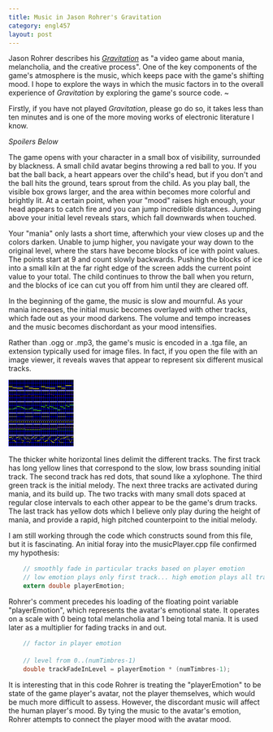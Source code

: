 ```yaml
--- 
title: Music in Jason Rohrer's Gravitation
category: engl457
layout: post
---
```


Jason Rohrer describes his [*Gravitation*](http://hcsoftware.sourceforge.net/gravitation/) as "a video game about mania, melancholia, and the creative process".
One of the key components of the game's atmosphere is the music, which keeps pace with the game's shifting mood.
I hope to explore the ways in which the music factors in to the overall experience of *Gravitation* by exploring the game's source code.
~

Firstly, if you have not played *Gravitation*, please go do so, it takes less than ten minutes and is one of the more moving works of electronic literature I know.

*Spoilers Below*

The game opens with your character in a small box of visibility, surrounded by blackness.
A small child avatar begins throwing a red ball to you.
If you bat the ball back, a heart appears over the child's head, but if you don't and the ball hits the ground, tears sprout from the child.
As you play ball, the visible box grows larger, and the area within becomes more colorful and brightly lit.
At a certain point, when your "mood" raises high enough, your head appears to catch fire and you can jump incredible distances.
Jumping above your initial level reveals stars, which fall downwards when touched.

Your "mania" only lasts a short time, afterwhich your view closes up and the colors darken.
Unable to jump higher, you navigate your way down to the original level, where the stars have become blocks of ice with point values.
The points start at 9 and count slowly backwards.
Pushing the blocks of ice into a small kiln at the far right edge of the screen adds the current point value to your total.
The child continues to throw the ball when you return, and the blocks of ice can cut you off from him until they are cleared off.

In the beginning of the game, the music is slow and mournful.
As your mania increases, the initial music becomes overlayed with other tracks, which fade out as your mood darkens. 
The volume and tempo increases and the music becomes dischordant as your mood intensifies.

Rather than .ogg or .mp3, the game's music is encoded in a .tga file, an extension typically used for image files.
In fact, if you open the file with an image viewer, it reveals waves that appear to represent six different musical tracks.

  ![Gravitation Music](/images/music.png "Gravitation Music")

The thicker white horizontal lines delimit the different tracks.
The first track has long yellow lines that correspond to the slow, low brass sounding initial track.
The second track has red dots, that sound like a xylophone.
The third green track is the initial melody. 
The next three tracks are activated during mania, and its build up.
The two tracks with many small dots spaced at regular close intervals to each other appear to be the game's drum tracks.
The last track has yellow dots which I believe only play during the height of mania, and provide a rapid, high pitched counterpoint to the initial melody.

I am still working through the code which constructs sound from this file, but it is fascinating.
An initial foray into the musicPlayer.cpp file confirmed my hypothesis: 

``` c
    // smoothly fade in particular tracks based on player emotion
    // low emotion plays only first track... high emotion plays all tracks
    extern double playerEmotion;
``` 

Rohrer's comment precedes his loading of the floating point variable "playerEmotion", which represents the avatar's emotional state.
It operates on a scale with 0 being total melancholia and 1 being total mania.
It is used later as a multiplier for fading tracks in and out.
  
``` c
    // factor in player emotion

    // level from 0..(numTimbres-1)
    double trackFadeInLevel = playerEmotion * (numTimbres-1);
```

It is interesting that in this code Rohrer is treating the "playerEmotion" to be state of the game player's avatar, not the player themselves, which would be much more difficult to assess.
However, the discordant music will affect the human player's mood.
By tying the music to the avatar's emotion, Rohrer attempts to connect the player mood with the avatar mood.
